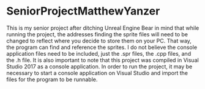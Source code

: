 # SeniorProjectMatthewYanzer
This is my senior project after ditching Unreal Engine
Bear in mind that while running the project, the addresses finding the sprite files will need to be changed to reflect where you decide to store them on your PC. That way, the program can find and reference the sprites. I do not believe the console application files need to be included, just the .spr files, the .cpp files, and the .h file. It is also important to note that this project was compiled in Visual Studio 2017 as a console application. In order to run the project, it may be necessary to start a console application on Visual Studio and import the files for the program to be runnable.
